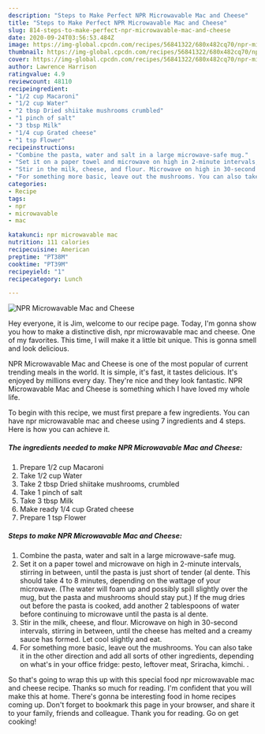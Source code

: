 ```yaml
---
description: "Steps to Make Perfect NPR Microwavable Mac and Cheese"
title: "Steps to Make Perfect NPR Microwavable Mac and Cheese"
slug: 814-steps-to-make-perfect-npr-microwavable-mac-and-cheese
date: 2020-09-24T03:56:53.484Z
image: https://img-global.cpcdn.com/recipes/56841322/680x482cq70/npr-microwavable-mac-and-cheese-recipe-main-photo.jpg
thumbnail: https://img-global.cpcdn.com/recipes/56841322/680x482cq70/npr-microwavable-mac-and-cheese-recipe-main-photo.jpg
cover: https://img-global.cpcdn.com/recipes/56841322/680x482cq70/npr-microwavable-mac-and-cheese-recipe-main-photo.jpg
author: Lawrence Harrison
ratingvalue: 4.9
reviewcount: 48110
recipeingredient:
- "1/2 cup Macaroni"
- "1/2 cup Water"
- "2 tbsp Dried shiitake mushrooms crumbled"
- "1 pinch of salt"
- "3 tbsp Milk"
- "1/4 cup Grated cheese"
- "1 tsp Flower"
recipeinstructions:
- "Combine the pasta, water and salt in a large microwave-safe mug."
- "Set it on a paper towel and microwave on high in 2-minute intervals, stirring in between, until the pasta is just short of tender (al dente. This should take 4 to 8 minutes, depending on the wattage of your microwave. (The water will foam up and possibly spill slightly over the mug, but the pasta and mushrooms should stay put.) If the mug dries out before the pasta is cooked, add another 2 tablespoons of water before continuing to microwave until the pasta is al dente."
- "Stir in the milk, cheese, and flour. Microwave on high in 30-second intervals, stirring in between, until the cheese has melted and a creamy sauce has formed. Let cool slightly and eat."
- "For something more basic, leave out the mushrooms. You can also take it in the other direction and add all sorts of other ingredients, depending on what&#39;s in your office fridge: pesto, leftover meat, Sriracha, kimchi. ."
categories:
- Recipe
tags:
- npr
- microwavable
- mac

katakunci: npr microwavable mac 
nutrition: 111 calories
recipecuisine: American
preptime: "PT38M"
cooktime: "PT39M"
recipeyield: "1"
recipecategory: Lunch

---
```



![NPR Microwavable Mac and Cheese](https://img-global.cpcdn.com/recipes/56841322/680x482cq70/npr-microwavable-mac-and-cheese-recipe-main-photo.jpg)

Hey everyone, it is Jim, welcome to our recipe page. Today, I'm gonna show you how to make a distinctive dish, npr microwavable mac and cheese. One of my favorites. This time, I will make it a little bit unique. This is gonna smell and look delicious.



NPR Microwavable Mac and Cheese is one of the most popular of current trending meals in the world. It is simple, it's fast, it tastes delicious. It's enjoyed by millions every day. They're nice and they look fantastic. NPR Microwavable Mac and Cheese is something which I have loved my whole life.


To begin with this recipe, we must first prepare a few ingredients. You can have npr microwavable mac and cheese using 7 ingredients and 4 steps. Here is how you can achieve it.

<!--inarticleads1-->

##### The ingredients needed to make NPR Microwavable Mac and Cheese:

1. Prepare 1/2 cup Macaroni
1. Take 1/2 cup Water
1. Take 2 tbsp Dried shiitake mushrooms, crumbled
1. Take 1 pinch of salt
1. Take 3 tbsp Milk
1. Make ready 1/4 cup Grated cheese
1. Prepare 1 tsp Flower




<!--inarticleads2-->

##### Steps to make NPR Microwavable Mac and Cheese:

1. Combine the pasta, water and salt in a large microwave-safe mug.
1. Set it on a paper towel and microwave on high in 2-minute intervals, stirring in between, until the pasta is just short of tender (al dente. This should take 4 to 8 minutes, depending on the wattage of your microwave. (The water will foam up and possibly spill slightly over the mug, but the pasta and mushrooms should stay put.) If the mug dries out before the pasta is cooked, add another 2 tablespoons of water before continuing to microwave until the pasta is al dente.
1. Stir in the milk, cheese, and flour. Microwave on high in 30-second intervals, stirring in between, until the cheese has melted and a creamy sauce has formed. Let cool slightly and eat.
1. For something more basic, leave out the mushrooms. You can also take it in the other direction and add all sorts of other ingredients, depending on what&#39;s in your office fridge: pesto, leftover meat, Sriracha, kimchi. .




So that's going to wrap this up with this special food npr microwavable mac and cheese recipe. Thanks so much for reading. I'm confident that you will make this at home. There's gonna be interesting food in home recipes coming up. Don't forget to bookmark this page in your browser, and share it to your family, friends and colleague. Thank you for reading. Go on get cooking!
